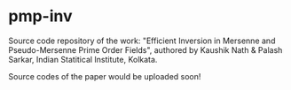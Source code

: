 # pmp-inv

Source code repository of the work: "Efficient Inversion in Mersenne and Pseudo-Mersenne Prime Order Fields", authored by
Kaushik Nath & Palash Sarkar, Indian Statitical Institute, Kolkata.

Source codes of the paper would be uploaded soon!
